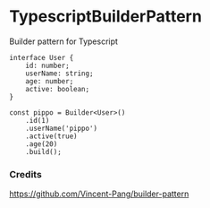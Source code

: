 # TypescriptBuilderPattern

Builder pattern for Typescript

```
interface User {
	id: number;
	userName: string;
	age: number;
	active: boolean;
}

const pippo = Builder<User>()
	.id(1)
	.userName('pippo')
	.active(true)
	.age(20)
	.build();
```

### Credits
https://github.com/Vincent-Pang/builder-pattern
